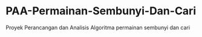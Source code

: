 # PAA-Permainan-Sembunyi-Dan-Cari
 Proyek Perancangan dan Analisis Algoritma permainan sembunyi dan cari
